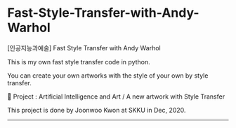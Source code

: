 # Fast-Style-Transfer-with-Andy-Warhol

[인공지능과예술] Fast Style Transfer with Andy Warhol

This is my own fast style transfer code in python.

You can create your own artworks with the style of your own by style transfer.

💫 Project : Artificial Intelligence and Art / A new artwork with Style Transfer

This project is done by Joonwoo Kwon at SKKU in Dec, 2020.

---
